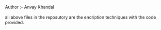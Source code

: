 Author :- Anvay Khandal  <br> <br>
all above files in the reposutory are the encription techniques with the code provided.
